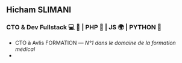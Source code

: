 ## Hicham SLIMANI

### CTO & Dev Fullstack 💻 🚀 | PHP 🐘 | JS 🌍 | PYTHON 🐍 

- CTO à Avlis FORMATION — _N°1 dans le domaine de la formation médical_
- 
